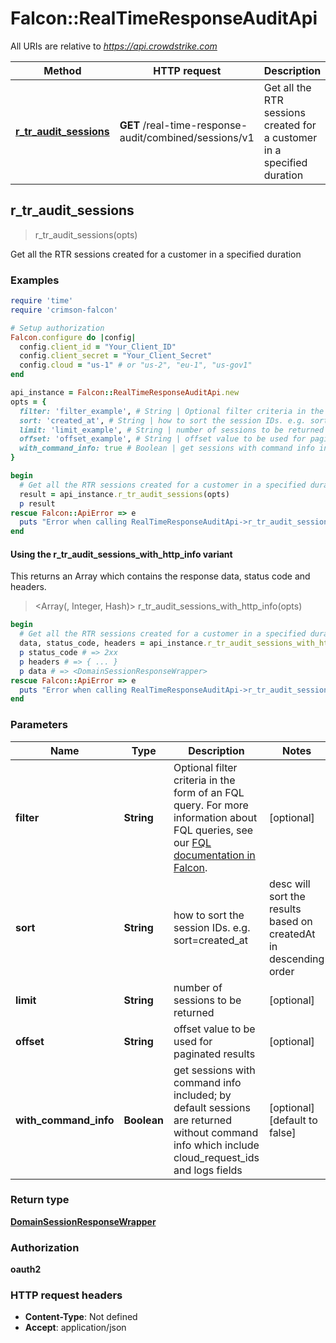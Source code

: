 # Falcon::RealTimeResponseAuditApi

All URIs are relative to *https://api.crowdstrike.com*

| Method | HTTP request | Description |
| ------ | ------------ | ----------- |
| [**r_tr_audit_sessions**](RealTimeResponseAuditApi.md#r_tr_audit_sessions) | **GET** /real-time-response-audit/combined/sessions/v1 | Get all the RTR sessions created for a customer in a specified duration |


## r_tr_audit_sessions

> <DomainSessionResponseWrapper> r_tr_audit_sessions(opts)

Get all the RTR sessions created for a customer in a specified duration

### Examples

```ruby
require 'time'
require 'crimson-falcon'

# Setup authorization
Falcon.configure do |config|
  config.client_id = "Your_Client_ID"
  config.client_secret = "Your_Client_Secret"
  config.cloud = "us-1" # or "us-2", "eu-1", "us-gov1"
end

api_instance = Falcon::RealTimeResponseAuditApi.new
opts = {
  filter: 'filter_example', # String | Optional filter criteria in the form of an FQL query. For more information about FQL queries, see our [FQL documentation in Falcon](https://falcon.crowdstrike.com/support/documentation/45/falcon-query-language-feature-guide).
  sort: 'created_at', # String | how to sort the session IDs. e.g. sort=created_at|desc will sort the results based on createdAt in descending order
  limit: 'limit_example', # String | number of sessions to be returned
  offset: 'offset_example', # String | offset value to be used for paginated results
  with_command_info: true # Boolean | get sessions with command info included; by default sessions are returned without command info which include cloud_request_ids and logs fields
}

begin
  # Get all the RTR sessions created for a customer in a specified duration
  result = api_instance.r_tr_audit_sessions(opts)
  p result
rescue Falcon::ApiError => e
  puts "Error when calling RealTimeResponseAuditApi->r_tr_audit_sessions: #{e}"
end
```

#### Using the r_tr_audit_sessions_with_http_info variant

This returns an Array which contains the response data, status code and headers.

> <Array(<DomainSessionResponseWrapper>, Integer, Hash)> r_tr_audit_sessions_with_http_info(opts)

```ruby
begin
  # Get all the RTR sessions created for a customer in a specified duration
  data, status_code, headers = api_instance.r_tr_audit_sessions_with_http_info(opts)
  p status_code # => 2xx
  p headers # => { ... }
  p data # => <DomainSessionResponseWrapper>
rescue Falcon::ApiError => e
  puts "Error when calling RealTimeResponseAuditApi->r_tr_audit_sessions_with_http_info: #{e}"
end
```

### Parameters

| Name | Type | Description | Notes |
| ---- | ---- | ----------- | ----- |
| **filter** | **String** | Optional filter criteria in the form of an FQL query. For more information about FQL queries, see our [FQL documentation in Falcon](https://falcon.crowdstrike.com/support/documentation/45/falcon-query-language-feature-guide). | [optional] |
| **sort** | **String** | how to sort the session IDs. e.g. sort&#x3D;created_at|desc will sort the results based on createdAt in descending order | [optional] |
| **limit** | **String** | number of sessions to be returned | [optional] |
| **offset** | **String** | offset value to be used for paginated results | [optional] |
| **with_command_info** | **Boolean** | get sessions with command info included; by default sessions are returned without command info which include cloud_request_ids and logs fields | [optional][default to false] |

### Return type

[**DomainSessionResponseWrapper**](DomainSessionResponseWrapper.md)

### Authorization

**oauth2**

### HTTP request headers

- **Content-Type**: Not defined
- **Accept**: application/json

